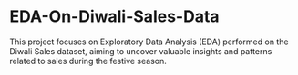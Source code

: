 # EDA-On-Diwali-Sales-Data
This project focuses on Exploratory Data Analysis (EDA) performed on the Diwali Sales dataset, aiming to uncover valuable insights and patterns related to sales during the festive season.
